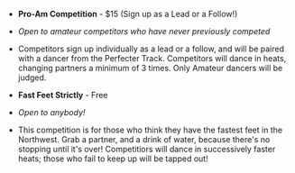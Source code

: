 * __Pro-Am Competition__ - $15 (Sign up as a Lead or a Follow!)
* _Open to amateur competitors who have never previously competed_
* Competitors sign up individually as a lead or a follow, and will be paired with a dancer from the Perfecter Track. Competitors will dance in heats, changing partners a minimum of 3 times. Only Amateur dancers will be judged.


* __Fast Feet Strictly__ - Free
* _Open to anybody!_
* This competition is for those who think they have the fastest feet in the Northwest. Grab a partner, and a drink of water, because there's no stopping until it's over! Competitiors will dance in successively faster heats; those who fail to keep up will be tapped out!
